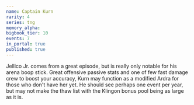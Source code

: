 ```yaml
---
name: Captain Kurn
rarity: 4
series: tng
memory_alpha:
bigbook_tier: 10
events: 7
in_portal: true
published: true
---
```


Jellico Jr. comes from a great episode, but is really only notable for his arena boop stick. Great offensive passive stats and one of few fast damage crew to boost your accuracy, Kurn may function as a modified Ardra for those who don't have her yet. He should see perhaps one event per year, but may not make the thaw list with the Klingon bonus pool being as large as it is.
